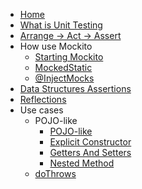 - [Home](README.md)
- [What is Unit Testing](What_is_Unit_Testing.md)
- [Arrange -> Act -> Assert](Arrange_Act_Assert.md)
- How use Mockito
  - [Starting Mockito](/How_use_Mockito/Starting_Mockito.md)
  - [MockedStatic](/How_use_Mockito/MockedStatic.md)
  - [@InjectMocks](/How_use_Mockito/@InjectMocks)
- [Data Structures Assertions](Data_Strutures_Assertions.md)
- [Reflections](Reflections.md)
- Use cases
  - POJO-like
    - [POJO-like](Use_cases/POJO_like/POJO_like.md)
    - [Explicit Constructor](/POJO_like/Explicit_Constructor.md)
    - [Getters And Setters](/POJO_like/Getters_and_Setters.md)
    - [Nested Method](/POJO_like/Nested_Method.md)
  - [doThrows](Use_cases/doThrows)